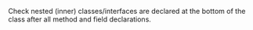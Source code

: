 Check nested (inner) classes/interfaces are declared at the bottom of
the class after all method and field declarations.